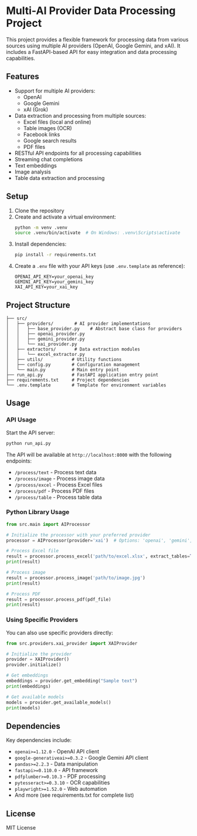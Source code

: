 # Multi-AI Provider Data Processing Project

This project provides a flexible framework for processing data from various sources using multiple AI providers (OpenAI, Google Gemini, and xAI). It includes a FastAPI-based API for easy integration and data processing capabilities.

## Features

- Support for multiple AI providers:
    - OpenAI
    - Google Gemini
    - xAI (Grok)
- Data extraction and processing from multiple sources:
    - Excel files (local and online)
    - Table images (OCR)
    - Facebook links
    - Google search results
    - PDF files
- RESTful API endpoints for all processing capabilities
- Streaming chat completions
- Text embeddings
- Image analysis
- Table data extraction and processing

## Setup

1. Clone the repository
2. Create and activate a virtual environment:
   ```bash
   python -m venv .venv
   source .venv/bin/activate  # On Windows: .venv\Scripts\activate
   ```
3. Install dependencies:
   ```bash
   pip install -r requirements.txt
   ```
4. Create a `.env` file with your API keys (use `.env.template` as reference):
   ```
   OPENAI_API_KEY=your_openai_key
   GEMINI_API_KEY=your_gemini_key
   XAI_API_KEY=your_xai_key
   ```

## Project Structure

```
├── src/
│   ├── providers/        # AI provider implementations
│   │   ├── base_provider.py    # Abstract base class for providers
│   │   ├── openai_provider.py
│   │   ├── gemini_provider.py
│   │   └── xai_provider.py
│   ├── extractors/       # Data extraction modules
│   │   └── excel_extractor.py
│   ├── utils/           # Utility functions
│   ├── config.py        # Configuration management
│   └── main.py          # Main entry point
├── run_api.py           # FastAPI application entry point
├── requirements.txt     # Project dependencies
└── .env.template        # Template for environment variables
```

## Usage

### API Usage

Start the API server:
```bash
python run_api.py
```

The API will be available at `http://localhost:8000` with the following endpoints:
- `/process/text` - Process text data
- `/process/image` - Process image data
- `/process/excel` - Process Excel files
- `/process/pdf` - Process PDF files
- `/process/table` - Process table data

### Python Library Usage

```python
from src.main import AIProcessor

# Initialize the processor with your preferred provider
processor = AIProcessor(provider='xai')  # Options: 'openai', 'gemini', 'xai'

# Process Excel file
result = processor.process_excel('path/to/excel.xlsx', extract_tables=True)
print(result)

# Process image
result = processor.process_image('path/to/image.jpg')
print(result)

# Process PDF
result = processor.process_pdf(pdf_file)
print(result)
```

### Using Specific Providers

You can also use specific providers directly:

```python
from src.providers.xai_provider import XAIProvider

# Initialize the provider
provider = XAIProvider()
provider.initialize()

# Get embeddings
embeddings = provider.get_embedding("Sample text")
print(embeddings)

# Get available models
models = provider.get_available_models()
print(models)
```

## Dependencies

Key dependencies include:
- `openai>=1.12.0` - OpenAI API client
- `google-generativeai>=0.3.2` - Google Gemini API client
- `pandas>=2.2.3` - Data manipulation
- `fastapi>=0.110.0` - API framework
- `pdfplumber>=0.10.3` - PDF processing
- `pytesseract>=0.3.10` - OCR capabilities
- `playwright>=1.52.0` - Web automation
- And more (see requirements.txt for complete list)

## License

MIT License 